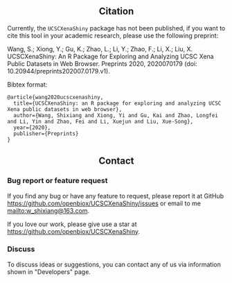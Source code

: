 <center> <h2> Citation </h2> </center>

Currently, the `UCSCXenaShiny` package has not been published, if you
want to cite this tool in your academic research, please use the following preprint:

Wang, S.; Xiong, Y.; Gu, K.; Zhao, L.; Li, Y.; Zhao, F.; Li, X.; Liu, X. UCSCXenaShiny: An R Package for Exploring and Analyzing UCSC Xena Public Datasets in Web Browser. Preprints 2020, 2020070179 (doi: 10.20944/preprints202007.0179.v1).

Bibtex format:

```
@article{wang2020ucscxenashiny,
  title={UCSCXenaShiny: an R package for exploring and analyzing UCSC Xena public datasets in web browser},
  author={Wang, Shixiang and Xiong, Yi and Gu, Kai and Zhao, Longfei and Li, Yin and Zhao, Fei and Li, Xuejun and Liu, Xue-Song},
  year={2020},
  publisher={Preprints}
}
```

<center> <h2> Contact </h2> </center>

### Bug report or feature request

If you find any bug or have any feature to request, please report it at GitHub <https://github.com/openbiox/UCSCXenaShiny/issues> or email to me <mailto:w_shixiang@163.com>.

If you love our work, please give use a star at <https://github.com/openbiox/UCSCXenaShiny>.

### Discuss

To discuss ideas or suggestions, you can contact any of us via information shown in "Developers" page.

